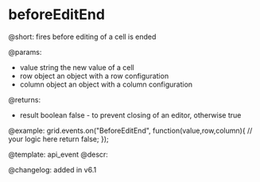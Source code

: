 beforeEditEnd
=============

@short: fires before editing of a cell is ended
	
@params:
- value			string		the new value of a cell
- row			object		an object with a row configuration
- column		object		an object with a column configuration


@returns:
- result	boolean		false - to prevent closing of an editor, otherwise true

@example:
grid.events.on("BeforeEditEnd", function(value,row,column){
	// your logic here
    return false;
});


@template:	api_event
@descr:




	

@changelog: added in v6.1

